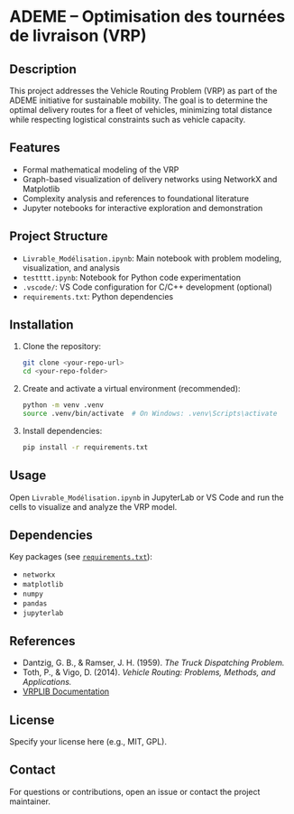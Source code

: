 # ADEME – Optimisation des tournées de livraison (VRP)

## Description

This project addresses the Vehicle Routing Problem (VRP) as part of the ADEME initiative for sustainable mobility. The goal is to determine the optimal delivery routes for a fleet of vehicles, minimizing total distance while respecting logistical constraints such as vehicle capacity.

## Features

- Formal mathematical modeling of the VRP
- Graph-based visualization of delivery networks using NetworkX and Matplotlib
- Complexity analysis and references to foundational literature
- Jupyter notebooks for interactive exploration and demonstration

## Project Structure

- `Livrable_Modélisation.ipynb`: Main notebook with problem modeling, visualization, and analysis
- `testttt.ipynb`: Notebook for Python code experimentation
- `.vscode/`: VS Code configuration for C/C++ development (optional)
- `requirements.txt`: Python dependencies

## Installation

1. Clone the repository:
   ```sh
   git clone <your-repo-url>
   cd <your-repo-folder>
   ```
2. Create and activate a virtual environment (recommended):
   ```sh
   python -m venv .venv
   source .venv/bin/activate  # On Windows: .venv\Scripts\activate
   ```
3. Install dependencies:
   ```sh
   pip install -r requirements.txt
   ```

## Usage

Open `Livrable_Modélisation.ipynb` in JupyterLab or VS Code and run the cells to visualize and analyze the VRP model.

## Dependencies

Key packages (see [`requirements.txt`](requirements.txt)):
- `networkx`
- `matplotlib`
- `numpy`
- `pandas`
- `jupyterlab`

## References

- Dantzig, G. B., & Ramser, J. H. (1959). *The Truck Dispatching Problem.*
- Toth, P., & Vigo, D. (2014). *Vehicle Routing: Problems, Methods, and Applications.*
- [VRPLIB Documentation](https://vrplib.readthedocs.io)

## License

Specify your license here (e.g., MIT, GPL).

## Contact

For questions or contributions, open an issue or contact the project maintainer.